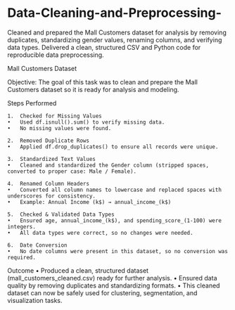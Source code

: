 # Data-Cleaning-and-Preprocessing-
Cleaned and prepared the Mall Customers dataset for analysis by removing duplicates, standardizing gender values, renaming columns, and verifying data types. Delivered a clean, structured CSV and Python code for reproducible data preprocessing.

Mall Customers Dataset 

Objective: The goal of this task was to clean and prepare the Mall Customers dataset so it is ready for analysis and modeling.

Steps Performed

	1.	Checked for Missing Values
	•	Used df.isnull().sum() to verify missing data.
	•	No missing values were found.
	
	2.	Removed Duplicate Rows
	•	Applied df.drop_duplicates() to ensure all records were unique.
	
	3.	Standardized Text Values
	•	Cleaned and standardized the Gender column (stripped spaces, converted to proper case: Male / Female).
	
	4.	Renamed Column Headers
	•	Converted all column names to lowercase and replaced spaces with underscores for consistency.
	•	Example: Annual Income (k$) → annual_income_(k$)
	
	5.	Checked & Validated Data Types
	•	Ensured age, annual_income_(k$), and spending_score_(1-100) were integers.
	•	All data types were correct, so no changes were needed.
	
	6.	Date Conversion
	•	No date columns were present in this dataset, so no conversion was required.

Outcome
	•	Produced a clean, structured dataset (mall_customers_cleaned.csv) ready for further analysis.
	•	Ensured data quality by removing duplicates and standardizing formats.
	•	This cleaned dataset can now be safely used for clustering, segmentation, and visualization tasks.
